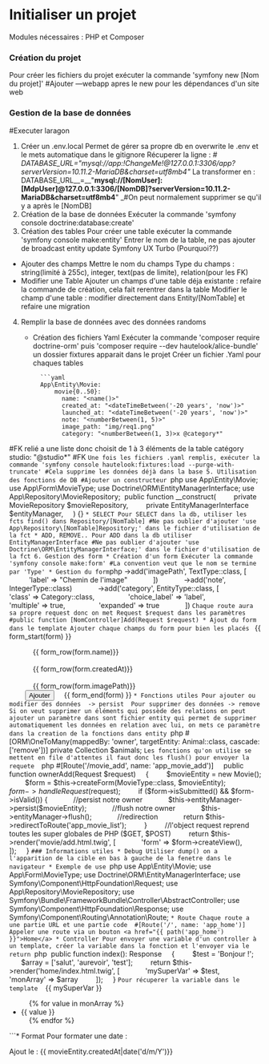 # Initialiser un projet
Modules nécessaires :
	PHP et Composer
### Création du projet
Pour créer les fichiers du projet exécuter la commande
	'symfony new [Nom du projet]' #Ajouter —webapp apres le new pour les dépendances d'un site web
### Gestion de la base de données 
#Executer laragon
1. Créer un .env.local 
	Permet de gérer sa propre db en overwrite le .env et le mets automatique dans le gitignore
	Récuperer la ligne : _# DATABASE_URL="mysql://app:!ChangeMe!@127.0.0.1:3306/app?serverVersion=10.11.2-MariaDB&charset=utf8mb4"_
	La transformer en : DATABASE_URL__=__"__mysql://[NomUser]:[MdpUser]@127.0.0.1:3306/[NomDB]?serverVersion=10.11.2-MariaDB&charset=utf8mb4__" _#On peut normalement supprimer se qu'il y a après le [NomDB]
2. Création de la base de données
	Exécuter la commande 'symfony console doctrine:database:create'
2. Création des tables
Pour créer une table exécuter la commande 'symfony console make:entity'
Entrer le nom de la table, ne pas ajouter de broadcast entity update Symfony UX Turbo (Pourquoi??)
* Ajouter des champs
	Mettre le nom du champs
	Type du champs : string(limité à 255c), integer, text(pas de limite), relation(pour les FK)
* Modifier une Table
	Ajouter un champs d'une table déja existante : refaire la commande de création, cela fait rerentrer dans la table
	Modifier le champ d'une table : modifier directement dans Entity/[NomTable] et refaire une migration
4. Remplir la base de données avec des données randoms
	* Création des fichiers Yaml
		Exécuter la commande 'composer require doctrine-orm' puis 'composer require --dev hautelook/alice-bundle' un dossier fixtures apparait dans le projet
		Créer un fichier .Yaml pour chaques tables 
				
			```yaml
			App\Entity\Movie:
			    movie{0..50}:
			      name: "<name()>"
			      created_at: "<dateTimeBetween('-20 years', 'now')>"
			      launched_at: "<dateTimeBetween('-20 years', 'now')>"
			      note: "<numberBetween(1, 5)>"
			      image_path: "img/req1.png"
			      category: "<numberBetween(1, 3)>x @category*" #FK relié a une liste donc choisit de 1 à 3 éléments de la table catégory
			      studio: "@studio*" #FK
			```Une fois les fichiers .yaml remplis, exécuter la commande 'symfony console hautelook:fixtures:load --purge-with-truncate' #Cela supprime les données déjà dans la base
5. Utilisation des fonctions de DB
	#Ajouter un constructeur
	```php
	use App\Entity\Movie;
	use App\Form\MovieType;
	use Doctrine\ORM\EntityManagerInterface;
	use App\Repository\MovieRepository;
	 public function __construct(
	        private MovieRepository $movieRepository,
	        private EntityManagerInterface $entityManager,
	    ) {}
	```
	* SELECT
		Pour SELECT dans la db, utiliser les fcts find() dans Repository/[NomTable] #Ne pas oublier d'ajouter 'use App\Repository\[NomTable]Repository;' dans le fichier d'utilisation de la fct
	* ADD, REMOVE..
		Pour ADD dans la db utiliser EntityManagerInterface #Ne pas oublier d'ajouter 'use Doctrine\ORM\EntityManagerInterface;' dans le fichier d'utilisation de la fct
6. Gestion des form
	* Création d'un form
		Exécuter la commande 'symfony console make:form' #La convention veut que le nom se termine par 'Type'
	* Gestion du form
		```php
		->add('imagePath', TextType::class, [
		                'label' => "Chemin de l'image"
		            ])
		            ->add('note', IntegerType::class)
		            ->add('category', EntityType::class, [
		                'class' => Category::class,
		                'choice_label' => 'label',
		                'multiple' => true,
		                'expanded' => true
		            ])
		```Chaque route aura sa propre request donc on met Request $request dans les paramètres #public function [NomController]Add(Request $request)
	* Ajout du form dans le template
		Ajouter chaque champs du form pour bien les placés
			```
			{{ form_start(form) }}
			        <div>
			            {{ form_row(form.name)}}
			        </div>
			        <div>
			            {{ form_row(form.createdAt)}}
			        </div>
			        <div>
			            {{ form_row(form.imagePath)}}
			        </div>
			        <button type="submit">Ajouter</button>
			    {{ form_end(form) }}
			```* Fonctions utiles
		Pour ajouter ou modifier des données  -> persist 
		Pour supprimer des données -> remove 
			Si on veut supprimer un éléments qui possède des relations on peut ajouter un paramètre dans sont fichier entity qui permet de supprimer automatiquement les données en relation avec lui, on mets ce paramètre dans la creation de la fonctions dans entity
			```php
			#[ORM\OneToMany(mappedBy: 'owner', targetEntity: Animal::class, cascade: ['remove'])]
			private Collection $animals;
			```Les fonctions qu'on utilise se mettent en file d'attentes il faut donc les flush() pour envoyer la requete 
		```php
		#[Route('/movie_add', name: 'app_movie_add')]
		    public function ownerAdd(Request $request)
		    {
		        $movieEntity = new Movie();
		        $form = $this->createForm(MovieType::class, $movieEntity);
		        $form->handleRequest($request);
		        if ($form->isSubmitted() && $form->isValid()) {
		            //persist notre owner
		            $this->entityManager->persist($movieEntity);
		            //flush notre owner
		            $this->entityManager->flush();
		            //redirection
		            return $this->redirectToRoute('app_movie_list');
		        }
		        //l'object request reprend toutes les super globales de PHP ($GET, $POST)
		        return $this->render('movie/add.html.twig', [
		            'form' => $form->createView(),
		        ]);
		    } 
		```### Informations utiles
	* Debug
		Utiliser dump() on a l'apparition de la cible en bas à gauche de la fenetre dans le navigateur
	* Exemple de use
		```php
		use App\Entity\Movie;
		use App\Form\MovieType;
		use Doctrine\ORM\EntityManagerInterface;
		use Symfony\Component\HttpFoundation\Request;
		use App\Repository\MovieRepository;
		use Symfony\Bundle\FrameworkBundle\Controller\AbstractController;
		use Symfony\Component\HttpFoundation\Response;
		use Symfony\Component\Routing\Annotation\Route;
		```* Route
		Chaque route a une partie URL et une partie code 
			#[Route('/', name: 'app_home')]
		Appeler une route via un bouton
			<a href="{{ path('app_home') }}">Home</a>
	* Controller
		Pour envoyer une variable d'un controller à un template, créer la variable dans la fonction et l'envoyer via le return
			```php
			 public function index(): Response
			    {
			        $test = 'Bonjour !';
			        $array = ['salut', 'aurevoir', 'test'];
			        return $this->render('home/index.html.twig', [
			            'mySuperVar' => $test,
			            'monArray' => $array
			        ]);
			    }
			```Pour récuperer la variable dans le template
			```
			 {{ mySuperVar }}
			    <ul>
			    {% for value in monArray %}
			        <li> {{ value }} </li>
			    {% endfor %}
			    </ul>
			```* Format
		Pour formater une date : <p>Ajout le : {{ movieEntity.createdAt|date('d/m/Y')}}</p>

